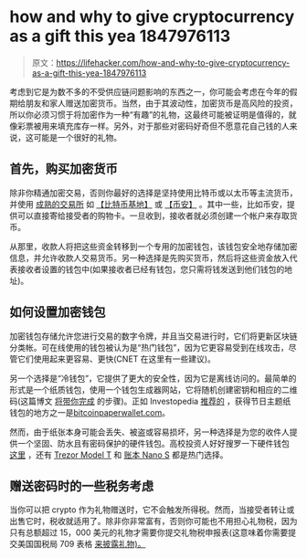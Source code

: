 # how and why to give cryptocurrency as a gift this yea 1847976113

> 原文：<https://lifehacker.com/how-and-why-to-give-cryptocurrency-as-a-gift-this-yea-1847976113>

考虑到它是为数不多的不受供应链问题影响的东西之一，你可能会考虑在今年的假期给朋友和家人赠送加密货币。当然，由于其波动性，加密货币是高风险的投资，所以你必须习惯于将加密作为一种“有趣”的礼物，这最终可能被证明是值得的，就像彩票被用来填充库存一样。另外，对于那些对密码好奇但不愿意花自己钱的人来说，这可能是一个很好的礼物。

## **首先，购买加密货币**

除非你精通加密交易，否则你最好的选择是坚持使用比特币或以太币等主流货币，并使用 [成熟的交易所](https://www.investopedia.com/best-crypto-exchanges-5071855) 如 [【比特币基地】](https://www.coinbase.com/sweepstakes/oct_21_newuser?utm_source=google_search_b&utm_medium=cpc&utm_campaign=14162546120&utm_content=oct_21_newuser&utm_term=coinbase&utm_creative=556432734636&cb_device=c&cb_placement=&cb_country=us&cb_city=open&cb_language=en_us&utm_source=google_search_b&utm_medium=cpc&utm_campaign=14162546120&utm_content=126804837498&utm_term=coinbase&utm_creative=556432734636&cb_device=c&cb_placement=&cb_country=us&cb_city=open&cb_language=en_us&gclid=CjwKCAjwoP6LBhBlEiwAvCcthPX7TggecAXtz_HdFOR6yYm_ahmxFUQRHQ4AYiEe4rPVOiNInxSAIhoCyRcQAvD_BwE) 或 [【币安】](https://www.binance.com/en) 。其中一些，比如币安，提供可以直接寄给接受者的购物卡。一旦收到，接收者就必须创建一个帐户来存取货币。



从那里，收款人将把这些资金转移到一个专用的加密钱包，该钱包安全地存储加密信息，并允许收款人交易货币。另一种选择是先购买货币，然后将这些资金放入代表接收者设置的钱包中(如果接收者已经有钱包，您只需将钱发送到他们钱包的地址)。

## **如何设置加密钱包**

加密钱包存储允许您进行交易的数字令牌，并且当交易进行时，它们将更新区块链分类帐。可在线使用的钱包被认为是“热门钱包”，因为它更容易受到在线攻击，尽管它们使用起来更容易、更快(CNET 在这里有一些建议)。

另一个选择是“冷钱包”，它提供了更大的安全性，因为它是离线访问的。最简单的形式是一个纸质钱包，使用一个钱包生成器网站，它将随机创建密钥和相应的二维码(这篇博文 [将带你完成](https://www.gemini.com/cryptopedia/paper-wallet-generator-cold-storage#section-beyond-paper-wallets-other-analog-cold-storage) 的步骤)。正如 Investopedia [推荐的](https://www.investopedia.com/how-to-give-cryptocurrency-as-a-gift-5205409) ，获得节日主题纸钱包的地方之一是[bitcoinpaperwallet.com](https://bitcoinpaperwallet.com/holiday-design/)。

然而，由于纸张本身可能会丢失、被盗或容易损坏，另一种选择是为您的收件人提供一个坚固、防水且有密码保护的硬件钱包。高校投资人好好搜罗一下硬件钱包 [这里](https://thecollegeinvestor.com/37190/best-cryptocurrency-wallets/) ，还有 [Trezor Model T](https://shop.trezor.io/product/trezor-model-t) 和 [账本 Nano S](https://shop.ledger.com/products/ledger-nano-s) 都是热门选择。



## **赠送密码时的一些税务考虑**

当你可以把 crypto 作为礼物赠送时，它不会触发所得税。然而，当接受者转让或出售它时，税收就适用了。除非你非常富有，否则你可能也不用担心礼物税，因为只有总额超过 15，000 美元的礼物才需要你提交礼物税申报表(这意味着你需要提交美国国税局 709 表格 [来披露礼物)。](https://www.irs.gov/forms-pubs/about-form-709)